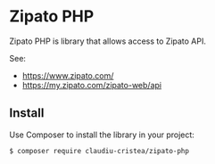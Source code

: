 # Zipato PHP

Zipato PHP is library that allows access to Zipato API.

See:

* https://www.zipato.com/
* https://my.zipato.com/zipato-web/api

## Install

Use Composer to install the library in your project:

```
$ composer require claudiu-cristea/zipato-php
```
